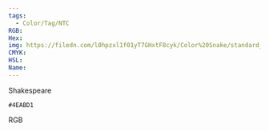 ```yaml
---
tags:
  - Color/Tag/NTC
RGB:
Hex:
img: https://filedn.com/l0hpzxl1f01yT7GHxtF8cyk/Color%20Snake/standard_csv_to_svg/%23/4EABD1.svg
CMYK:
HSL:
Name:
---
```

Shakespeare
```palette
#4EABD1
```
RGB
